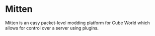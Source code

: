 # Mitten

Mitten is an easy packet-level modding platform for Cube World which allows for control over a server using plugins.
